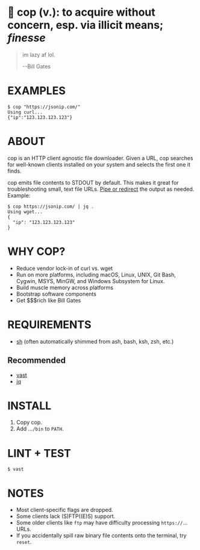 # 🚨 cop (v.): to acquire without concern, esp. via illicit means; *finesse*

> im lazy af lol.
>
> --Bill Gates

# EXAMPLES

```console
$ cop "https://jsonip.com/"
Using curl...
{"ip":"123.123.123.123"}
```

# ABOUT

cop is an HTTP client agnostic file downloader. Given a URL, cop searches for well-known clients installed on your system and selects the first one it finds.

cop emits file contents to STDOUT by default. This makes it great for troubleshooting small, text file URLs. [Pipe or redirect](https://www.tldp.org/LDP/abs/html/io-redirection.html) the output as needed. Example:

```console
$ cop https://jsonip.com/ | jq .
Using wget...
{
  "ip": "123.123.123.123"
}
```

# WHY COP?

* Reduce vendor lock-in of curl vs. wget
* Run on more platforms, including macOS, Linux, UNIX, Git Bash, Cygwin, MSYS, MinGW, and Windows Subsystem for Linux.
* Build muscle memory across platforms
* Bootstrap software components
* Get $$$rich like Bill Gates

# REQUIREMENTS

* [sh](https://pubs.opengroup.org/onlinepubs/9699919799/utilities/sh.html) (often automatically shimmed from ash, bash, ksh, zsh, etc.)

## Recommended

* [vast](https://github.com/mcandre/vast)
* [jq](https://stedolan.github.io/jq/)

# INSTALL

1. Copy cop.
2. Add ...`/bin` to `PATH`.

# LINT + TEST

```console
$ vast
```

# NOTES

* Most client-specific flags are dropped.
* Some clients lack (S)FTP((E)S) support.
* Some older clients like `ftp` may have difficulty processing `https://`... URLs.
* If you accidentally spill raw binary file contents onto the terminal, try `reset`.
